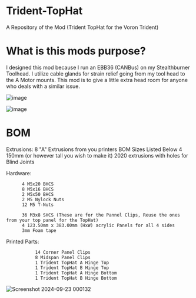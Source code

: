 # Trident-TopHat
A Repository of the Mod (Trident TopHat for the Voron Trident)


# What is this mods purpose?

I designed this mod because I run an EBB36 (CANBus) on my Stealthburner Toolhead. I utilize cable glands for strain relief going from my tool head to the A Motor mounts. This mod is to give a little extra head room for anyone who deals with a similar issue. 


![image](https://github.com/user-attachments/assets/97e928ed-e354-4732-ab01-02345c287e6d)


![image](https://github.com/user-attachments/assets/6ad47448-a982-4645-bb89-0ce373b902da)

# BOM

Extrusions: 8 "A" Extrusions from you printers BOM Sizes Listed Below
            4 150mm (or however tall you wish to make it) 2020 extrusions with holes for Blind Joints


Hardware: 
          
          4 M5x20 BHCS
          8 M5x16 BHCS
          2 M5x50 BHCS
          2 M5 Nylock Nuts
          12 M5 T-Nuts

          36 M3x8 SHCS (These are for the Pannel Clips, Reuse the ones from your top panel for the TopHat)
          4 123.50mm x 383.00mm (HxW) acrylic Panels for all 4 sides
          3mm Foam tape 

Printed Parts:


               14 Corner Panel Clips
               8 Midspan Panel Clips
               1 Trident TopHat A Hinge Top
               1 Trident TopHat B Hinge Top
               1 Trident TopHat A Hinge Bottom
               1 Trident TopHat B Hinge Bottom

               
          


![Screenshot 2024-09-23 000132](https://github.com/user-attachments/assets/498ff589-d402-4fdb-886f-8b89ee4796c9)
